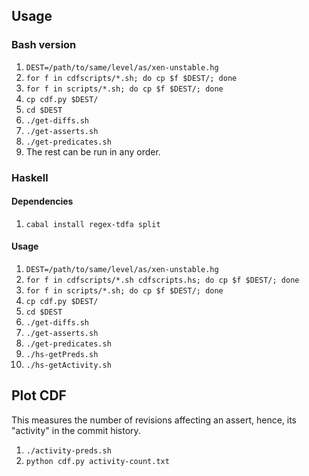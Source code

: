 ## Usage
### Bash version
1. `DEST=/path/to/same/level/as/xen-unstable.hg`
2. `for f in cdfscripts/*.sh; do cp $f $DEST/; done`
3. `for f in scripts/*.sh; do cp $f $DEST/; done`
4. `cp cdf.py $DEST/`
5. `cd $DEST`
6. `./get-diffs.sh`
7. `./get-asserts.sh`
8. `./get-predicates.sh`
9. The rest can be run in any order.

### Haskell
#### Dependencies
1. `cabal install regex-tdfa split`

#### Usage
1. `DEST=/path/to/same/level/as/xen-unstable.hg`
2. `for f in cdfscripts/*.sh cdfscripts.hs; do cp $f $DEST/; done`
3. `for f in scripts/*.sh; do cp $f $DEST/; done`
4. `cp cdf.py $DEST/`
5. `cd $DEST`
6. `./get-diffs.sh`
7. `./get-asserts.sh`
8. `./get-predicates.sh`
9. `./hs-getPreds.sh`
10. `./hs-getActivity.sh`


## Plot CDF
This measures the number of revisions affecting an assert, hence, its "activity" in the commit history.
1. `./activity-preds.sh`
2. `python cdf.py activity-count.txt`

